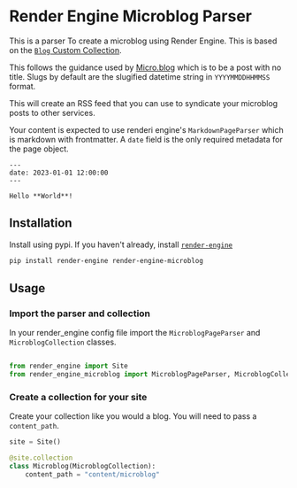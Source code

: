# Render Engine Microblog Parser

This is a parser To create a microblog using Render Engine. This is based on the [`Blog` Custom Collection](https://github.com/kjaymiller/render_engine/blob/main/src/render_engine/blog.py).

This follows the guidance used by [Micro.blog](https://micro.blog) which is to be a post with no title. Slugs by default are the slugified datetime string in `YYYYMMDDHHMMSS` format.

This will create an RSS feed that you can use to syndicate your microblog posts to other services.

Your content is expected to use renderi engine's `MarkdownPageParser` which is markdown with frontmatter. A `date` field is the only required metadata for the page object.

```
---
date: 2023-01-01 12:00:00
---

Hello **World**! 
```

## Installation

Install using pypi. If you haven't already, install [`render-engine`](https://pypi.org/project/render-engine/)

```bash
pip install render-engine render-engine-microblog
```

## Usage

### Import the parser and collection

In your render_engine config file import the `MicroblogPageParser` and `MicroblogCollection` classes.

```python

from render_engine import Site
from render_engine_microblog import MicroblogPageParser, MicroblogCollection
```

### Create a collection for your site

Create your collection like you would a blog. You will need to pass a `content_path`.

```python
site = Site()

@site.collection
class Microblog(MicroblogCollection):
    content_path = "content/microblog"
```
